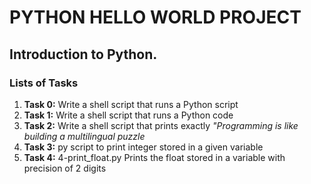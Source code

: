 # PYTHON HELLO WORLD PROJECT
## **Introduction to Python.**

### Lists of Tasks
1. **Task 0:** Write a shell script that runs a Python script
2. **Task 1:** Write a shell script that runs a Python code
3. **Task 2:** Write a shell script that prints exactly *"Programming is like building a multilingual puzzle*
4. **Task 3:** py script to print integer stored in a given variable
5. **Task 4:** 4-print_float.py Prints the float stored in a variable with precision of 2 digits
